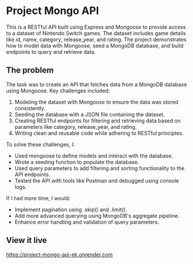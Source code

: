 # Project Mongo API

This is a RESTful API built using Express and Mongoose to provide access to a dataset of Nintendo Switch games. The dataset includes game details like id, name, category, release_year, and rating. The project demonstrates how to model data with Mongoose, seed a MongoDB database, and build endpoints to query and retrieve data.

## The problem

The task was to create an API that fetches data from a MongoDB database using Mongoose. Key challenges included:

1. Modeling the dataset with Mongoose to ensure the data was stored consistently.
2. Seeding the database with a JSON file containing the dataset.
3. Creating RESTful endpoints for filtering and retrieving data based on parameters like category, release_year, and rating.
4. Writing clean and reusable code while adhering to RESTful principles.

To solve these challenges, I:

- Used mongoose to define models and interact with the database.
- Wrote a seeding function to populate the database.
- Used query parameters to add filtering and sorting functionality to the API endpoints.
- Tested the API with tools like Postman and debugged using console logs.

If I had more time, I would:

- Implement pagination using .skip() and .limit().
- Add more advanced querying using MongoDB's aggregate pipeline.
- Enhance error handling and validation of query parameters.

## View it live

https://project-mongo-api-ek.onrender.com

